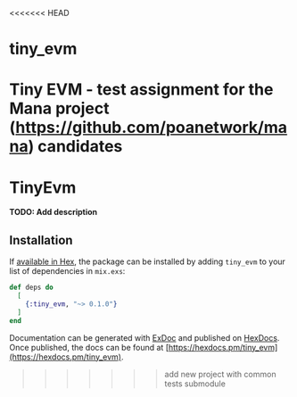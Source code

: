 <<<<<<< HEAD
# tiny_evm
Tiny EVM - test assignment for the Mana project (https://github.com/poanetwork/mana) candidates
=======
# TinyEvm

**TODO: Add description**

## Installation

If [available in Hex](https://hex.pm/docs/publish), the package can be installed
by adding `tiny_evm` to your list of dependencies in `mix.exs`:

```elixir
def deps do
  [
    {:tiny_evm, "~> 0.1.0"}
  ]
end
```

Documentation can be generated with [ExDoc](https://github.com/elixir-lang/ex_doc)
and published on [HexDocs](https://hexdocs.pm). Once published, the docs can
be found at [https://hexdocs.pm/tiny_evm](https://hexdocs.pm/tiny_evm).

>>>>>>> add new project with common tests submodule
